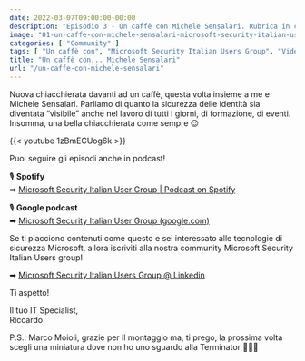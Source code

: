 ```yaml
---
date: 2022-03-07T09:00:00-00:00
description: "Episodio 3 - Un caffè con Michele Sensalari. Rubrica in cui si chiacchiera di security e compliance nell'ambito delle tecnologie Microsoft."
image: "01-un-caffe-con-michele-sensalari-microsoft-security-italian-users-group.jpg"
categories: [ "Community" ]
tags: [ "Un caffè con", "Microsoft Security Italian Users Group", "Video" ]
title: "Un caffè con... Michele Sensalari"
url: "/un-caffe-con-michele-sensalari"
---
```

Nuova chiacchierata davanti ad un caffè, questa volta insieme a me e Michele Sensalari. Parliamo di quanto la sicurezza delle identità sia diventata “visibile” anche nel lavoro di tutti i giorni, di formazione, di eventi. Insomma, una bella chiacchierata come sempre 😉

{{< youtube 1zBmECUog6k >}}

Puoi seguire gli episodi anche in podcast!

🎙 **Spotify**  
➡ [Microsoft Security Italian User Group | Podcast on Spotify](https://open.spotify.com/show/6DYut6ML56sjtLJB6YGI7i)

🎙 **Google podcast**  
➡ [Microsoft Security Italian User Group (google.com)](https://podcasts.google.com/feed/aHR0cHM6Ly9hbmNob3IuZm0vcy83ZjFhMjQ3NC9wb2RjYXN0L3Jzcw?sa=X&ved=0CAIQ9sEGahcKEwjAoZafiO31AhUAAAAAHQAAAAAQaw)

Se ti piacciono contenuti come questo e sei interessato alle tecnologie di sicurezza Microsoft, allora iscriviti alla nostra community Microsoft Security Italian Users group!

➡ [Microsoft Security Italian Users Group @ Linkedin](https://www.linkedin.com/groups/9051256/)

Ti aspetto!

Il tuo IT Specialist,  
Riccardo

P.S.: Marco Moioli, grazie per il montaggio ma, ti prego, la prossima volta scegli una miniatura dove non ho uno sguardo alla Terminator 🤣🤣🤣